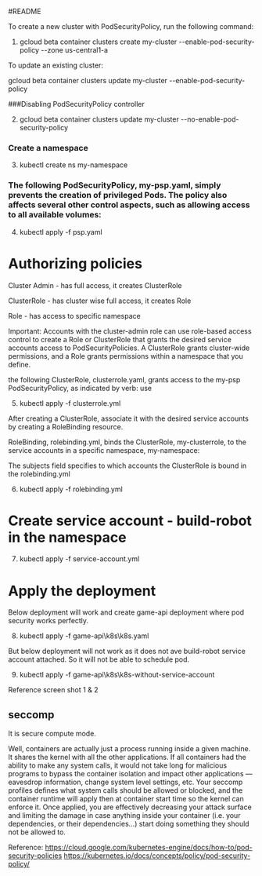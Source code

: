 #README

To create a new cluster with PodSecurityPolicy, run the following command:

1. gcloud beta container clusters create my-cluster --enable-pod-security-policy --zone us-central1-a

To update an existing cluster:

gcloud beta container clusters update my-cluster --enable-pod-security-policy


###Disabling PodSecurityPolicy controller

2. gcloud beta container clusters update my-cluster --no-enable-pod-security-policy

### Create a namespace

3. kubectl create ns my-namespace


### The following PodSecurityPolicy, my-psp.yaml, simply prevents the creation of privileged Pods. The policy also affects several other control aspects, such as allowing access to all available volumes:

4. kubectl apply -f psp.yaml

# Authorizing policies

Cluster Admin - has full access, it creates ClusterRole

ClusterRole - has cluster wise full access, it creates Role

Role - has access to specific namespace


Important: Accounts with the cluster-admin role can use role-based access control to create a Role or ClusterRole that grants the desired service accounts access to PodSecurityPolicies. A ClusterRole grants cluster-wide permissions, and a Role grants permissions within a namespace that you define.

the following ClusterRole, clusterrole.yaml, grants access to the my-psp PodSecurityPolicy, as indicated by verb: use

5. kubectl apply -f clusterrole.yml


After creating a ClusterRole, associate it with the desired service accounts by creating a RoleBinding resource.

RoleBinding, rolebinding.yml, binds the ClusterRole, my-clusterrole, to the service accounts in a specific namespace, my-namespace:

The subjects field specifies to which accounts the ClusterRole is bound in the rolebinding.yml

6. kubectl apply -f rolebinding.yml


# Create service account - build-robot in the namespace

7. kubectl apply -f service-account.yml

# Apply the deployment


Below deployment will work and create game-api deployment where pod security works perfectly.

8. kubectl apply -f game-api\k8s\k8s.yaml

But below deployment will not work as it does not ave build-robot service account attached. So it will not be able to schedule pod.

9. kubectl apply -f game-api\k8s\k8s-without-service-account

Reference screen shot 1 & 2

## seccomp

It is secure compute mode.

Well, containers are actually just a process running inside a given machine. It shares the kernel with all the other applications. If all containers had the ability to make any system calls, it would not take long for malicious programs to bypass the container isolation and impact other applications — eavesdrop information, change system level settings, etc.
Your seccomp profiles defines what system calls should be allowed or blocked, and the container runtime will apply then at container start time so the kernel can enforce it. Once applied, you are effectively decreasing your attack surface and limiting the damage in case anything inside your container (i.e. your dependencies, or their dependencies…) start doing something they should not be allowed to.

Reference: https://cloud.google.com/kubernetes-engine/docs/how-to/pod-security-policies
https://kubernetes.io/docs/concepts/policy/pod-security-policy/



